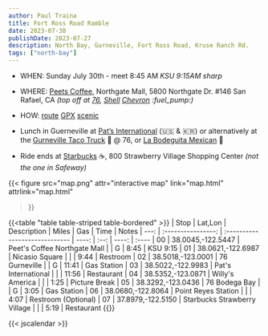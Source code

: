 ```yaml
---
author: Paul Traina
title: Fort Ross Road Ramble
date: 2023-07-30
publishDate: 2023-07-27
description: North Bay, Gurneville, Fort Ross Road, Kruse Ranch Rd.
tags: ["north-bay"]
---
```

* WHEN: Sunday July 30th - meet 8:45 AM *KSU 9:15AM sharp*

* WHERE: [Peets Coffee](https://goo.gl/maps/Nr19wF2eEhyFY9L28),
   Northgate Mall, 5800 Northgate Dr. #146 San Rafael, CA
   *(top off at [76](https://goo.gl/maps/F1zv2PQTcjTju17X6),
   [Shell](https://goo.gl/maps/7iN9H6bbP4ePVyYt9)
   [Chevron](https://goo.gl/maps/F3aGLG3vAwCmEkaK9) :fuel_pump:)*

* HOW:
  [route](map.html)
  [GPX](fort-ross.gpx)
  [scenic](https://scenicapp.space/route/ByyIxbmz)

* Lunch in Guerneville at
[Pat’s International](https://goo.gl/maps/b1wHVau5ZGLLCUjY7) (:us: & :kr:)
or alternatively at the
[Gurneville Taco Truck](https://www.guernevilletacotruck.com) :taco: @ 76, or
[La Bodeguita Mexican](https://goo.gl/maps/BrJcXxdC16p3T3iB7) :burrito:

* Ride ends at [Starbucks](https://goo.gl/maps/BrJcXxdC16p3T3iB7) :coffee:,
800 Strawberry Village Shopping Center *(not the one in Safeway)*

{{< figure src="map.png" attr="interactive map"
    link="map.html" attrlink="map.html"
>}}

{{<table "table table-striped table-bordered" >}}
| Stop |  Lat,Lon           | Description                    | Miles | Gas  | Time  | Notes
| ---: | :----------------: | :----------------------------- | ----: | :--: | ----: | :----
|   00 |  38.0045,-122.5447 | Peet's Coffee Northgate Mall   |       | G    |  8:45 | KSU 9:15
|   01 |  38.0621,-122.6987 | Nicasio Square                 |       |      |  9:44 | Restroom
|   02 |  38.5018,-123.0001 | 76 Gurneville                  |       | G    | 11:41 | Gas Station
|   03 |  38.5022,-122.9983 | Pat's International            |       |      | 11:56 | Restaurant
|   04 |  38.5352,-123.0871 | Willy's America                |       |      |  1:25 | Picture Break
|   05 |  38.3292,-123.0436 | 76 Bodega Bay                  |       | G    |  3:05 | Gas Station
|   06 |  38.0680,-122.8064 | Point Reyes Station            |       |      |  4:07 | Restroom (Optional)
|   07 |  37.8979,-122.5150 | Starbucks Strawberry Village   |       |      |  5:19 | Restaurant
{{</table>}}

{{< jscalendar >}}
